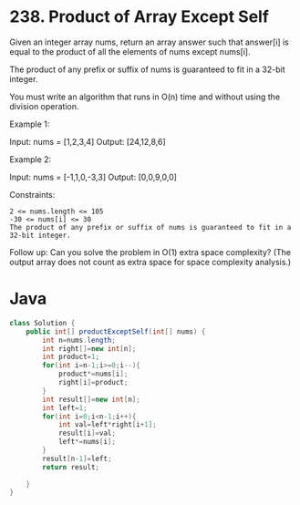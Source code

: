 # 238. Product of Array Except Self

Given an integer array nums, return an array answer such that answer[i] is equal to the product of all the elements of nums except nums[i].

The product of any prefix or suffix of nums is guaranteed to fit in a 32-bit integer.

You must write an algorithm that runs in O(n) time and without using the division operation.

 
Example 1:

Input: nums = [1,2,3,4]
Output: [24,12,8,6]

Example 2:

Input: nums = [-1,1,0,-3,3]
Output: [0,0,9,0,0]


Constraints:

    2 <= nums.length <= 105
    -30 <= nums[i] <= 30
    The product of any prefix or suffix of nums is guaranteed to fit in a 32-bit integer.

 
Follow up: Can you solve the problem in O(1) extra space complexity? (The output array does not count as extra space for space complexity analysis.)

# Java
```java
class Solution {
    public int[] productExceptSelf(int[] nums) {
        int n=nums.length;
        int right[]=new int[n];
        int product=1;
        for(int i=n-1;i>=0;i--){
            product*=nums[i];
            right[i]=product;
        }
        int result[]=new int[n];
        int left=1;
        for(int i=0;i<n-1;i++){
            int val=left*right[i+1];
            result[i]=val;
            left*=nums[i];
        }
        result[n-1]=left;
        return result;
        
    }
}
```
